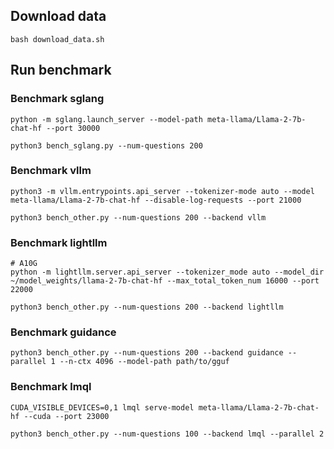 ## Download data
```
bash download_data.sh
```

## Run benchmark

### Benchmark sglang
```
python -m sglang.launch_server --model-path meta-llama/Llama-2-7b-chat-hf --port 30000
```

```
python3 bench_sglang.py --num-questions 200
```


### Benchmark vllm
```
python3 -m vllm.entrypoints.api_server --tokenizer-mode auto --model meta-llama/Llama-2-7b-chat-hf --disable-log-requests --port 21000
```

```
python3 bench_other.py --num-questions 200 --backend vllm
```


### Benchmark lightllm
```
# A10G
python -m lightllm.server.api_server --tokenizer_mode auto --model_dir ~/model_weights/llama-2-7b-chat-hf --max_total_token_num 16000 --port 22000
```

```
python3 bench_other.py --num-questions 200 --backend lightllm
```


### Benchmark guidance
```
python3 bench_other.py --num-questions 200 --backend guidance --parallel 1 --n-ctx 4096 --model-path path/to/gguf
```


### Benchmark lmql
```
CUDA_VISIBLE_DEVICES=0,1 lmql serve-model meta-llama/Llama-2-7b-chat-hf --cuda --port 23000
```

```
python3 bench_other.py --num-questions 100 --backend lmql --parallel 2
```
